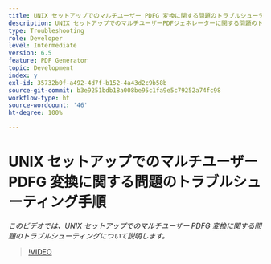 ```yaml
---
title: UNIX セットアップでのマルチユーザー PDFG 変換に関する問題のトラブルシューティング手順
description: UNIX セットアップでのマルチユーザーPDFジェネレーターに関する問題のトラブルシューティング。
type: Troubleshooting
role: Developer
level: Intermediate
version: 6.5
feature: PDF Generator
topic: Development
index: y
exl-id: 35732b0f-a492-4d7f-b152-4a43d2c9b58b
source-git-commit: b3e9251bdb18a008be95c1fa9e5c79252a74fc98
workflow-type: ht
source-wordcount: '46'
ht-degree: 100%

---
```



# UNIX セットアップでのマルチユーザー PDFG 変換に関する問題のトラブルシューティング手順

*このビデオでは、UNIX セットアップでのマルチユーザー PDFG 変換に関する問題のトラブルシューティングについて説明します。*

>[!VIDEO](https://video.tv.adobe.com/v/335549?quality=12&learn=on)
